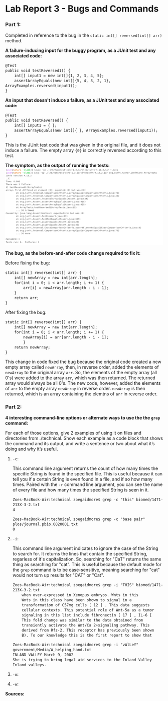 
# Lab Report 3 - Bugs and Commands

### Part 1:

Completed in reference to the bug in the `static int[] reversed(int[] arr)` method.

**A failure-inducing input for the buggy program, as a JUnit test and any associated code:**
```
@Test
public void testReversed1() {
	int[] input1 = new int[]{1, 2, 3, 4, 5};
	assertArrayEquals(new int[]{5, 4, 3, 2, 1}, ArrayExamples.reversed(input1));
}
```

**An input that doesn't induce a failure, as a JUnit test and any associated code:**
```
@Test
public void testReversed() {
	int[] input1 = { };
	assertArrayEquals(new int[]{ }, ArrayExamples.reversed(input1));
}
```
This is the JUnit test code that was given in the original file, and it does not induce a failure. The empty array `{0}` is correctly reversed according to this test.

**The symptom, as the output of running the tests:**
![](FailureOutput.png)


**The bug, as the before-and-after code change required to fix it:**

Before fixing the bug:
```
static int[] reversed(int[] arr) {
	int[] newArray = new int[arr.length];
	for(int i = 0; i < arr.length; i += 1) {
		arr[i] = newArray[arr.length - i - 1];
	}
	return arr;
}
```

After fixing the bug:
```
static int[] reversed(int[] arr) {
	int[] newArray = new int[arr.length]; 
	for(int i = 0; i < arr.length; i += 1) {
		newArray[i] = arr[arr.length - i - 1];
    	}
	return newArray;
}
```

This change in code fixed the bug because the original code created a new empty array called `newArray`, then, in reverse order, added the elements of `newArray` to the original array `arr`. So, the elements of the empty array (all 0's) were added to the array `arr`, which was then returned. The returned array would always be all 0's.
The new code, however, added the elements of `arr` to the empty array `newArray` in reverse order. `newArray` is then returned, which is an array containing the elemtns of `arr` in reverse order. 

### Part 2:

**4 interesting command-line options or alternate ways to use the the `grep` command:**

For each of those options, give 2 examples of using it on files and directories from ./technical. Show each example as a code block that shows the command and its output, and write a sentence or two about what it’s doing and why it’s useful.


1. `-c`:

	This command line argument returns the count of how many times the specific String is found in the specified file. This is useful 	because it can tell you if a certain String is even found in a file, and if so how many times. Paired with the `-r` command line 	argument, you can see the name of every file and how many times the specified String is seen in it.


	```
	Zoes-MacBook-Air:technical zoegaidmore$ grep -c "this" biomed/1471-213X-3-2.txt
	4
	```

 
	```
	Zoes-MacBook-Air:technical zoegaidmore$ grep -c "base pair" plos/journal.pbio.0020001.txt
	0
	```

2. `-i`:

	This command line argument indicates to ignore the case of the String to search for. It returns the lines that contain the specified 	String, regarless of it's capitalization. So, searching for "CaT" returns the same thing as searching for "cat". This is useful 	because the default mode for the `grep` command is to be case-sensitive, meaning searching for "cat" would not turn up results for 	"CAT" or "Cat".

	```
 	Zoes-MacBook-Air:technical zoegaidmore$ grep -i "THIS" biomed/1471-213X-3-2.txt
        when over-expressed in Xenopus embryos. Wnts in this
        Wnts in this class have been shown to signal in a
        transformation of C57mg cells [ 12 ] . This data suggests
        cellular contexts. This potential role of Wnt-5a as a tumor
        signaling in this list include fibronectin [ 17 ] , IL-6 [
        This fold change was similar to the data obtained from
        transiently activate the Wnt/Ca 2+signaling pathway. This
        derived from Rfz-2. This receptor has previously been shown
        B). To our knowledge this is the first report to show that
 	```

 	```
  	Zoes-MacBook-Air:technical zoegaidmore$ grep -i "vAlLeY" government/Media/A_helping_hand.txt 
	INLAND VALLEY March 9, 2002
	She is trying to bring legal aid services to the Inland Valley
	Inland valleys.
  	```

4. `-m`:

5. `-w`:

**Sources:**
